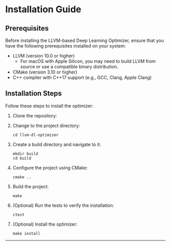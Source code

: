 # Installation Guide

## Prerequisites
Before installing the LLVM-based Deep Learning Optimizer, ensure that you have the following prerequisites installed on your system:
- LLVM (version 10.0 or higher)
  - For macOS with Apple Silicon, you may need to build LLVM from source or use a compatible binary distribution.
- CMake (version 3.10 or higher)
- C++ compiler with C++17 support (e.g., GCC, Clang, Apple Clang)

## Installation Steps
Follow these steps to install the optimizer:

1. Clone the repository:


2. Change to the project directory:
   ```
   cd llvm-dl-optimizer
   ```

3. Create a build directory and navigate to it:
   ```
   mkdir build
   cd build
   ```

4. Configure the project using CMake:
   ```
   cmake ..
   ```

5. Build the project:
   ```
   make
   ```

6. (Optional) Run the tests to verify the installation:
   ```
   ctest
   ```

7. (Optional) Install the optimizer:
   ```
   make install
   ```

---